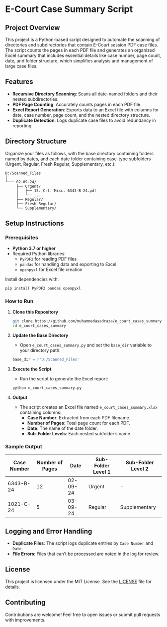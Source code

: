 # E-Court Case Summary Script

## Project Overview
This project is a Python-based script designed to automate the scanning of directories and subdirectories that contain E-Court session PDF case files. The script counts the pages in each PDF file and generates an organized Excel summary that includes essential details like case number, page count, date, and folder structure, which simplifies analysis and management of large case files.

## Features
- **Recursive Directory Scanning**: Scans all date-named folders and their nested subdirectories.
- **PDF Page Counting**: Accurately counts pages in each PDF file.
- **Excel Report Generation**: Exports data to an Excel file with columns for date, case number, page count, and the nested directory structure.
- **Duplicate Detection**: Logs duplicate case files to avoid redundancy in reporting.

## Directory Structure
Organize your files as follows, with the base directory containing folders named by dates, and each date folder containing case-type subfolders (Urgent, Regular, Fresh Regular, Supplementary, etc.):

```
D:/Scanned_Files
│
└─── 02-09-24/
     ├── Urgent/
     │   ├── 15. Crl. Misc. 6343-B-24.pdf
     │   └── ...
     ├── Regular/
     ├── Fresh Regular/
     └── Supplementary/
```

## Setup Instructions
### Prerequisites
- **Python 3.7 or higher**
- Required Python libraries:
  - `PyPDF2` for reading PDF files
  - `pandas` for handling data and exporting to Excel
  - `openpyxl` for Excel file creation

Install dependencies with:
```bash
pip install PyPDF2 pandas openpyxl
```

### How to Run
1. **Clone this Repository**
   ```bash
   git clone https://github.com/muhammadasadraza/e_court_cases_summary.git
   cd e_court_cases_summary
   ```

2. **Update the Base Directory**
   - Open `e_court_cases_summary.py` and set the `base_dir` variable to your directory path:
   ```python
   base_dir = r'D:/Scanned_Files'
   ```

3. **Execute the Script**
   - Run the script to generate the Excel report:
   ```bash
   python e_court_cases_summary.py
   ```

4. **Output**
   - The script creates an Excel file named `e_court_cases_summary.xlsx` containing columns:
     - **Case Number**: Extracted from each PDF filename.
     - **Number of Pages**: Total page count for each PDF.
     - **Date**: The name of the date folder.
     - **Sub-Folder Levels**: Each nested subfolder’s name.

### Sample Output
| Case Number     | Number of Pages | Date     | Sub-Folder Level 1 | Sub-Folder Level 2 |
|-----------------|-----------------|----------|---------------------|---------------------|
| 6343-B-24       | 12              | 02-09-24 | Urgent             | -                  |
| 1021-C-24       | 5               | 03-09-24 | Regular            | Supplementary      |

## Logging and Error Handling
- **Duplicate Files**: The script logs duplicate entries by `Case Number` and `Date`.
- **File Errors**: Files that can’t be processed are noted in the log for review.

## License
This project is licensed under the MIT License. See the [LICENSE](LICENSE) file for details.

## Contributing
Contributions are welcome! Feel free to open issues or submit pull requests with improvements.
